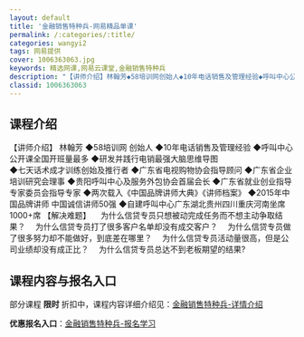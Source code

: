 ```yaml
---
layout: default
title: '金融销售特种兵-网易精品单课'
permalink: /:categories/:title/
categories: wangyi2
tags: 网易提供
cover: 1006363063.jpg
keywords: 精选网课,网易云课堂,金融销售特种兵
description: "【讲师介绍】林翰芳◆58培训网创始人◆10年电话销售及管理经验◆呼叫中心公开课全国开班量最多◆研发并践行电销最强大脑思维导图◆七天话术成才训练创始及推行者◆广东省电视购物协会指导顾问◆广东省"
classid: 1006363063
---
```


## 课程介绍

【讲师介绍】 
林翰芳
◆58培训网  创始人
◆10年电话销售及管理经验
◆呼叫中心公开课全国开班量最多
◆研发并践行电销最强大脑思维导图  
◆七天话术成才训练创始及推行者
◆广东省电视购物协会指导顾问
◆广东省企业培训研究会理事
◆贵阳呼叫中心及服务外包协会首届会长
◆广东省就业创业指导专家委员会指导专家
◆两次载入《中国品牌讲师大典》《讲师档案》
◆2015年中国品牌讲师 中国诚信讲师50强
◆自建呼叫中心广东湖北贵州四川重庆河南坐席1000+席
【解决难题】
　为什么信贷专员只想被动完成任务而不想主动争取结果？
　为什么信贷专员打了很多客户名单却没有成交客户？
　为什么信贷专员做了很多努力却不能做好，到底差在哪里？
　为什么信贷专员活动量很高，但是公司业绩却没有成正比？
　为什么信贷专员总达不到老板期望的结果?

## 课程内容与报名入口

部分课程 **限时** 折扣中，课程内容详细介绍见：[金融销售特种兵-详情介绍](https://study.163.com/course/introduction/1006363063.htm?share=1&shareId=1025206652&utm_campaign=share&utm_medium=iphoneShare&utm_source=&utm_u=1025206652)

**优惠报名入口**：[金融销售特种兵-报名学习](https://study.163.com/course/introduction/1006363063.htm?share=1&shareId=1025206652&utm_campaign=share&utm_medium=iphoneShare&utm_source=&utm_u=1025206652)

